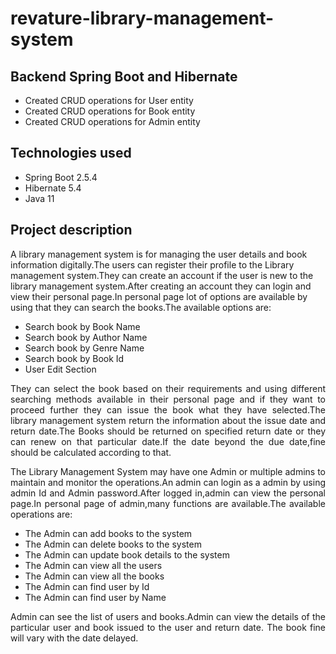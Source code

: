 # revature-library-management-system


<h2>Backend Spring Boot and Hibernate</h2>

<ul>
  <li>Created CRUD operations for User entity</li>
<li>Created CRUD operations for Book entity</li>
  <li>Created CRUD operations for Admin entity</li>
  </ul>

<h2>Technologies used</h2>
<ul>
  <li>Spring Boot 2.5.4</li>
  <li>Hibernate 5.4</li>
  <li>Java 11</li>
  </ul>
  
  <h2>Project description</h2>
  <p>A library management system is for managing the user details and book information digitally.The users can register their profile to the Library management system.They can create an account if the user is new to the library management system.After creating an account they can login and view their personal page.In personal page lot of options are available by using that they can search the books.The available options are:</p>
  <ul>
    <li>Search book by Book Name</li>
    <li>Search book by Author Name</li>
    <li>Search book by Genre Name</li>
    <li>Search book by Book Id</li>
    <li>User Edit Section</li>
  </ul>
  
  
<p style="text-align:justify">They can select the book based on their requirements and using different searching methods available in their personal page and if they want to proceed further they can issue the book what they have selected.The library management system return the information about the issue date and return date.The Books should be returned on specified return date or they can renew on that particular date.If the date beyond the due date,fine should be calculated according to that.</p>


<p style="text-align:justify">The Library Management System may have one Admin or multiple admins to maintain and monitor the operations.An admin can login as a admin by using admin Id and Admin password.After logged in,admin can view the personal page.In personal page of admin,many functions are available.The available operations are:</p>
 <ul>
    <li>The Admin can add books to the system</li>
    <li>The Admin can delete books to the system</li>
    <li>The Admin can update book details to the system</li>
    <li>The Admin can view all the users</li>
    <li>The Admin can view all the books</li>
    <li>The Admin can find user by Id</li>
    <li>The Admin can find user by Name</li>
  </ul>
<p style="text-align:justify">Admin can see the list of users and books.Admin can view the details of the particular user and book issued to the user and return date. The book fine will vary with the date delayed. 

